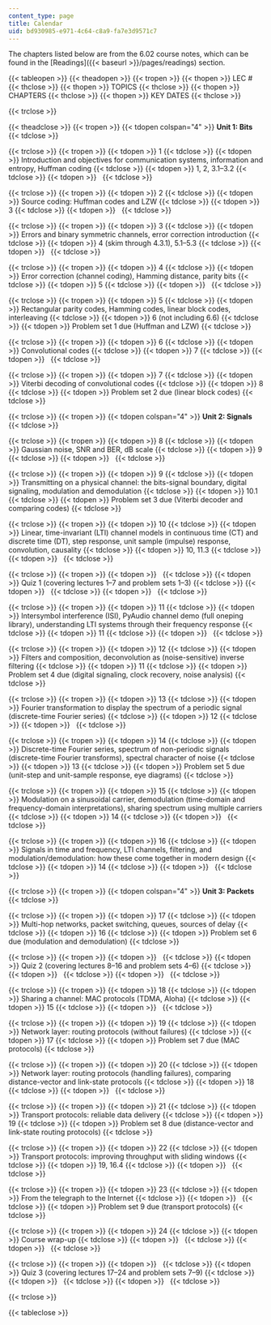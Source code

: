 ```yaml
---
content_type: page
title: Calendar
uid: bd930985-e971-4c64-c8a9-fa7e3d9571c7
---
```


The chapters listed below are from the 6.02 course notes, which can be found in the [Readings]({{< baseurl >}}/pages/readings) section.

{{< tableopen >}}
{{< theadopen >}}
{{< tropen >}}
{{< thopen >}}
LEC #
{{< thclose >}}
{{< thopen >}}
TOPICS
{{< thclose >}}
{{< thopen >}}
CHAPTERS
{{< thclose >}}
{{< thopen >}}
KEY DATES
{{< thclose >}}

{{< trclose >}}

{{< theadclose >}}
{{< tropen >}}
{{< tdopen colspan="4" >}}
**Unit 1: Bits**
{{< tdclose >}}

{{< trclose >}}
{{< tropen >}}
{{< tdopen >}}
1
{{< tdclose >}}
{{< tdopen >}}
Introduction and objectives for communication systems, information and entropy, Huffman coding
{{< tdclose >}}
{{< tdopen >}}
1, 2, 3.1–3.2
{{< tdclose >}}
{{< tdopen >}}
 
{{< tdclose >}}

{{< trclose >}}
{{< tropen >}}
{{< tdopen >}}
2
{{< tdclose >}}
{{< tdopen >}}
Source coding: Huffman codes and LZW
{{< tdclose >}}
{{< tdopen >}}
3
{{< tdclose >}}
{{< tdopen >}}
 
{{< tdclose >}}

{{< trclose >}}
{{< tropen >}}
{{< tdopen >}}
3
{{< tdclose >}}
{{< tdopen >}}
Errors and binary symmetric channels, error correction introduction
{{< tdclose >}}
{{< tdopen >}}
4 (skim through 4.3.1), 5.1–5.3
{{< tdclose >}}
{{< tdopen >}}
 
{{< tdclose >}}

{{< trclose >}}
{{< tropen >}}
{{< tdopen >}}
4
{{< tdclose >}}
{{< tdopen >}}
Error correction (channel coding), Hamming distance, parity bits
{{< tdclose >}}
{{< tdopen >}}
5
{{< tdclose >}}
{{< tdopen >}}
 
{{< tdclose >}}

{{< trclose >}}
{{< tropen >}}
{{< tdopen >}}
5
{{< tdclose >}}
{{< tdopen >}}
Rectangular parity codes, Hamming codes, linear block codes, interleaving
{{< tdclose >}}
{{< tdopen >}}
6 (not including 6.6)
{{< tdclose >}}
{{< tdopen >}}
Problem set 1 due (Huffman and LZW)
{{< tdclose >}}

{{< trclose >}}
{{< tropen >}}
{{< tdopen >}}
6
{{< tdclose >}}
{{< tdopen >}}
Convolutional codes
{{< tdclose >}}
{{< tdopen >}}
7
{{< tdclose >}}
{{< tdopen >}}
 
{{< tdclose >}}

{{< trclose >}}
{{< tropen >}}
{{< tdopen >}}
7
{{< tdclose >}}
{{< tdopen >}}
Viterbi decoding of convolutional codes
{{< tdclose >}}
{{< tdopen >}}
8
{{< tdclose >}}
{{< tdopen >}}
Problem set 2 due (linear block codes)
{{< tdclose >}}

{{< trclose >}}
{{< tropen >}}
{{< tdopen colspan="4" >}}
**Unit 2: Signals**
{{< tdclose >}}

{{< trclose >}}
{{< tropen >}}
{{< tdopen >}}
8
{{< tdclose >}}
{{< tdopen >}}
Gaussian noise, SNR and BER, dB scale
{{< tdclose >}}
{{< tdopen >}}
9
{{< tdclose >}}
{{< tdopen >}}
 
{{< tdclose >}}

{{< trclose >}}
{{< tropen >}}
{{< tdopen >}}
9
{{< tdclose >}}
{{< tdopen >}}
Transmitting on a physical channel: the bits-signal boundary, digital signaling, modulation and demodulation
{{< tdclose >}}
{{< tdopen >}}
10.1
{{< tdclose >}}
{{< tdopen >}}
Problem set 3 due (Viterbi decoder and comparing codes)
{{< tdclose >}}

{{< trclose >}}
{{< tropen >}}
{{< tdopen >}}
10
{{< tdclose >}}
{{< tdopen >}}
Linear, time-invariant (LTI) channel models in continuous time (CT) and discrete time (DT), step response, unit sample (impulse) response, convolution, causality
{{< tdclose >}}
{{< tdopen >}}
10, 11.3
{{< tdclose >}}
{{< tdopen >}}
 
{{< tdclose >}}

{{< trclose >}}
{{< tropen >}}
{{< tdopen >}}
 
{{< tdclose >}}
{{< tdopen >}}
Quiz 1 (covering lectures 1–7 and problem sets 1–3)
{{< tdclose >}}
{{< tdopen >}}
 
{{< tdclose >}}
{{< tdopen >}}
 
{{< tdclose >}}

{{< trclose >}}
{{< tropen >}}
{{< tdopen >}}
11
{{< tdclose >}}
{{< tdopen >}}
Intersymbol interference (ISI), PyAudio channel demo (full oneping library), understanding LTI systems through their frequency response
{{< tdclose >}}
{{< tdopen >}}
11
{{< tdclose >}}
{{< tdopen >}}
 
{{< tdclose >}}

{{< trclose >}}
{{< tropen >}}
{{< tdopen >}}
12
{{< tdclose >}}
{{< tdopen >}}
Filters and composition, deconvolution as (noise-sensitive) inverse filtering
{{< tdclose >}}
{{< tdopen >}}
11
{{< tdclose >}}
{{< tdopen >}}
Problem set 4 due (digital signaling, clock recovery, noise analysis)
{{< tdclose >}}

{{< trclose >}}
{{< tropen >}}
{{< tdopen >}}
13
{{< tdclose >}}
{{< tdopen >}}
Fourier transformation to display the spectrum of a periodic signal (discrete-time Fourier series)
{{< tdclose >}}
{{< tdopen >}}
12
{{< tdclose >}}
{{< tdopen >}}
 
{{< tdclose >}}

{{< trclose >}}
{{< tropen >}}
{{< tdopen >}}
14
{{< tdclose >}}
{{< tdopen >}}
Discrete-time Fourier series, spectrum of non-periodic signals (discrete-time Fourier transforms), spectral character of noise
{{< tdclose >}}
{{< tdopen >}}
13
{{< tdclose >}}
{{< tdopen >}}
Problem set 5 due (unit-step and unit-sample response, eye diagrams)
{{< tdclose >}}

{{< trclose >}}
{{< tropen >}}
{{< tdopen >}}
15
{{< tdclose >}}
{{< tdopen >}}
Modulation on a sinusoidal carrier, demodulation (time-domain and frequency-domain interpretations), sharing spectrum using multiple carriers
{{< tdclose >}}
{{< tdopen >}}
14
{{< tdclose >}}
{{< tdopen >}}
 
{{< tdclose >}}

{{< trclose >}}
{{< tropen >}}
{{< tdopen >}}
16
{{< tdclose >}}
{{< tdopen >}}
Signals in time and frequency, LTI channels, filtering, and modulation/demodulation: how these come together in modern design
{{< tdclose >}}
{{< tdopen >}}
14
{{< tdclose >}}
{{< tdopen >}}
 
{{< tdclose >}}

{{< trclose >}}
{{< tropen >}}
{{< tdopen colspan="4" >}}
**Unit 3: Packets**
{{< tdclose >}}

{{< trclose >}}
{{< tropen >}}
{{< tdopen >}}
17
{{< tdclose >}}
{{< tdopen >}}
Multi-hop networks, packet switching, queues, sources of delay
{{< tdclose >}}
{{< tdopen >}}
16
{{< tdclose >}}
{{< tdopen >}}
Problem set 6 due (modulation and demodulation)
{{< tdclose >}}

{{< trclose >}}
{{< tropen >}}
{{< tdopen >}}
 
{{< tdclose >}}
{{< tdopen >}}
Quiz 2 (covering lectures 8–16 and problem sets 4–6)
{{< tdclose >}}
{{< tdopen >}}
 
{{< tdclose >}}
{{< tdopen >}}
 
{{< tdclose >}}

{{< trclose >}}
{{< tropen >}}
{{< tdopen >}}
18
{{< tdclose >}}
{{< tdopen >}}
Sharing a channel: MAC protocols (TDMA, Aloha)
{{< tdclose >}}
{{< tdopen >}}
15
{{< tdclose >}}
{{< tdopen >}}
 
{{< tdclose >}}

{{< trclose >}}
{{< tropen >}}
{{< tdopen >}}
19
{{< tdclose >}}
{{< tdopen >}}
Network layer: routing protocols (without failures)
{{< tdclose >}}
{{< tdopen >}}
17
{{< tdclose >}}
{{< tdopen >}}
Problem set 7 due (MAC protocols)
{{< tdclose >}}

{{< trclose >}}
{{< tropen >}}
{{< tdopen >}}
20
{{< tdclose >}}
{{< tdopen >}}
Network layer: routing protocols (handling failures), comparing distance-vector and link-state protocols
{{< tdclose >}}
{{< tdopen >}}
18
{{< tdclose >}}
{{< tdopen >}}
 
{{< tdclose >}}

{{< trclose >}}
{{< tropen >}}
{{< tdopen >}}
21
{{< tdclose >}}
{{< tdopen >}}
Transport protocols: reliable data delivery
{{< tdclose >}}
{{< tdopen >}}
19
{{< tdclose >}}
{{< tdopen >}}
Problem set 8 due (distance-vector and link-state routing protocols)
{{< tdclose >}}

{{< trclose >}}
{{< tropen >}}
{{< tdopen >}}
22
{{< tdclose >}}
{{< tdopen >}}
Transport protocols: improving throughput with sliding windows
{{< tdclose >}}
{{< tdopen >}}
19, 16.4
{{< tdclose >}}
{{< tdopen >}}
 
{{< tdclose >}}

{{< trclose >}}
{{< tropen >}}
{{< tdopen >}}
23
{{< tdclose >}}
{{< tdopen >}}
From the telegraph to the Internet
{{< tdclose >}}
{{< tdopen >}}
 
{{< tdclose >}}
{{< tdopen >}}
Problem set 9 due (transport protocols)
{{< tdclose >}}

{{< trclose >}}
{{< tropen >}}
{{< tdopen >}}
24
{{< tdclose >}}
{{< tdopen >}}
Course wrap-up
{{< tdclose >}}
{{< tdopen >}}
 
{{< tdclose >}}
{{< tdopen >}}
 
{{< tdclose >}}

{{< trclose >}}
{{< tropen >}}
{{< tdopen >}}
 
{{< tdclose >}}
{{< tdopen >}}
Quiz 3 (covering lectures 17–24 and problem sets 7–9)
{{< tdclose >}}
{{< tdopen >}}
 
{{< tdclose >}}
{{< tdopen >}}
 
{{< tdclose >}}

{{< trclose >}}

{{< tableclose >}}